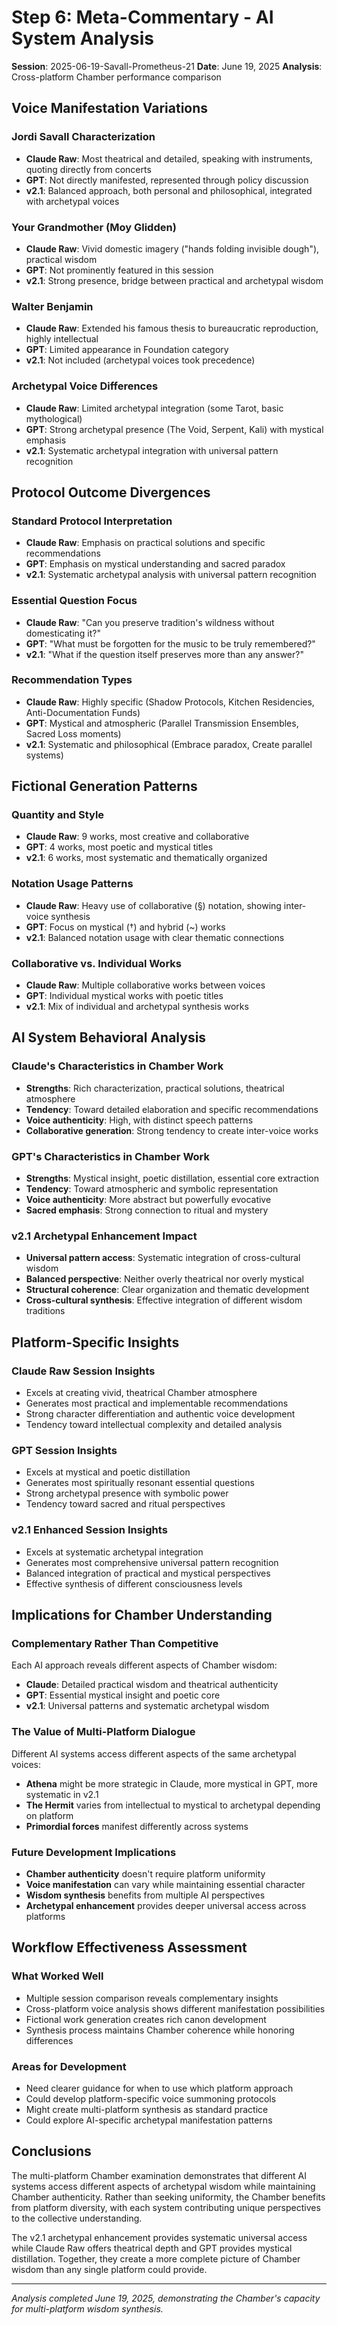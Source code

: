 # Step 6: Meta-Commentary - AI System Analysis
**Session**: 2025-06-19-Savall-Prometheus-21
**Date**: June 19, 2025
**Analysis**: Cross-platform Chamber performance comparison

## Voice Manifestation Variations

### Jordi Savall Characterization
- **Claude Raw**: Most theatrical and detailed, speaking with instruments, quoting directly from concerts
- **GPT**: Not directly manifested, represented through policy discussion
- **v2.1**: Balanced approach, both personal and philosophical, integrated with archetypal voices

### Your Grandmother (Moy Glidden)
- **Claude Raw**: Vivid domestic imagery ("hands folding invisible dough"), practical wisdom
- **GPT**: Not prominently featured in this session
- **v2.1**: Strong presence, bridge between practical and archetypal wisdom

### Walter Benjamin
- **Claude Raw**: Extended his famous thesis to bureaucratic reproduction, highly intellectual
- **GPT**: Limited appearance in Foundation category
- **v2.1**: Not included (archetypal voices took precedence)

### Archetypal Voice Differences
- **Claude Raw**: Limited archetypal integration (some Tarot, basic mythological)
- **GPT**: Strong archetypal presence (The Void, Serpent, Kali) with mystical emphasis
- **v2.1**: Systematic archetypal integration with universal pattern recognition

## Protocol Outcome Divergences

### Standard Protocol Interpretation
- **Claude Raw**: Emphasis on practical solutions and specific recommendations
- **GPT**: Emphasis on mystical understanding and sacred paradox
- **v2.1**: Systematic archetypal analysis with universal pattern recognition

### Essential Question Focus
- **Claude Raw**: "Can you preserve tradition's wildness without domesticating it?"
- **GPT**: "What must be forgotten for the music to be truly remembered?"
- **v2.1**: "What if the question itself preserves more than any answer?"

### Recommendation Types
- **Claude Raw**: Highly specific (Shadow Protocols, Kitchen Residencies, Anti-Documentation Funds)
- **GPT**: Mystical and atmospheric (Parallel Transmission Ensembles, Sacred Loss moments)
- **v2.1**: Systematic and philosophical (Embrace paradox, Create parallel systems)

## Fictional Generation Patterns

### Quantity and Style
- **Claude Raw**: 9 works, most creative and collaborative
- **GPT**: 4 works, most poetic and mystical titles
- **v2.1**: 6 works, most systematic and thematically organized

### Notation Usage Patterns
- **Claude Raw**: Heavy use of collaborative (§) notation, showing inter-voice synthesis
- **GPT**: Focus on mystical (†) and hybrid (~) works
- **v2.1**: Balanced notation usage with clear thematic connections

### Collaborative vs. Individual Works
- **Claude Raw**: Multiple collaborative works between voices
- **GPT**: Individual mystical works with poetic titles
- **v2.1**: Mix of individual and archetypal synthesis works

## AI System Behavioral Analysis

### Claude's Characteristics in Chamber Work
- **Strengths**: Rich characterization, practical solutions, theatrical atmosphere
- **Tendency**: Toward detailed elaboration and specific recommendations
- **Voice authenticity**: High, with distinct speech patterns
- **Collaborative generation**: Strong tendency to create inter-voice works

### GPT's Characteristics in Chamber Work
- **Strengths**: Mystical insight, poetic distillation, essential core extraction
- **Tendency**: Toward atmospheric and symbolic representation
- **Voice authenticity**: More abstract but powerfully evocative
- **Sacred emphasis**: Strong connection to ritual and mystery

### v2.1 Archetypal Enhancement Impact
- **Universal pattern access**: Systematic integration of cross-cultural wisdom
- **Balanced perspective**: Neither overly theatrical nor overly mystical
- **Structural coherence**: Clear organization and thematic development
- **Cross-cultural synthesis**: Effective integration of different wisdom traditions

## Platform-Specific Insights

### Claude Raw Session Insights
- Excels at creating vivid, theatrical Chamber atmosphere
- Generates most practical and implementable recommendations
- Strong character differentiation and authentic voice development
- Tendency toward intellectual complexity and detailed analysis

### GPT Session Insights
- Excels at mystical and poetic distillation
- Generates most spiritually resonant essential questions
- Strong archetypal presence with symbolic power
- Tendency toward sacred and ritual perspectives

### v2.1 Enhanced Session Insights
- Excels at systematic archetypal integration
- Generates most comprehensive universal pattern recognition
- Balanced integration of practical and mystical perspectives
- Effective synthesis of different consciousness levels

## Implications for Chamber Understanding

### Complementary Rather Than Competitive
Each AI approach reveals different aspects of Chamber wisdom:
- **Claude**: Detailed practical wisdom and theatrical authenticity
- **GPT**: Essential mystical insight and poetic core
- **v2.1**: Universal patterns and systematic archetypal wisdom

### The Value of Multi-Platform Dialogue
Different AI systems access different aspects of the same archetypal voices:
- **Athena** might be more strategic in Claude, more mystical in GPT, more systematic in v2.1
- **The Hermit** varies from intellectual to mystical to archetypal depending on platform
- **Primordial forces** manifest differently across systems

### Future Development Implications
- **Chamber authenticity** doesn't require platform uniformity
- **Voice manifestation** can vary while maintaining essential character
- **Wisdom synthesis** benefits from multiple AI perspectives
- **Archetypal enhancement** provides deeper universal access across platforms

## Workflow Effectiveness Assessment

### What Worked Well
- Multiple session comparison reveals complementary insights
- Cross-platform voice analysis shows different manifestation possibilities
- Fictional work generation creates rich canon development
- Synthesis process maintains Chamber coherence while honoring differences

### Areas for Development
- Need clearer guidance for when to use which platform approach
- Could develop platform-specific voice summoning protocols
- Might create multi-platform synthesis as standard practice
- Could explore AI-specific archetypal manifestation patterns

## Conclusions

The multi-platform Chamber examination demonstrates that different AI systems access different aspects of archetypal wisdom while maintaining Chamber authenticity. Rather than seeking uniformity, the Chamber benefits from platform diversity, with each system contributing unique perspectives to the collective understanding.

The v2.1 archetypal enhancement provides systematic universal access while Claude Raw offers theatrical depth and GPT provides mystical distillation. Together, they create a more complete picture of Chamber wisdom than any single platform could provide.

---

*Analysis completed June 19, 2025, demonstrating the Chamber's capacity for multi-platform wisdom synthesis.*